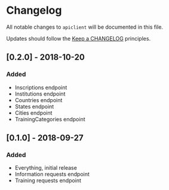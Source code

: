 # Changelog

All notable changes to `apiclient` will be documented in this file.

Updates should follow the [Keep a CHANGELOG](http://keepachangelog.com/) principles.

## [0.2.0] - 2018-10-20

### Added
- Inscriptions endpoint
- Institutions endpoint
- Countries endpoint
- States endpoint
- Cities endpoint
- TrainingCategories endpoint

## [0.1.0] - 2018-09-27

### Added
- Everything, initial release
- Information requests endpoint
- Training requests endpoint
